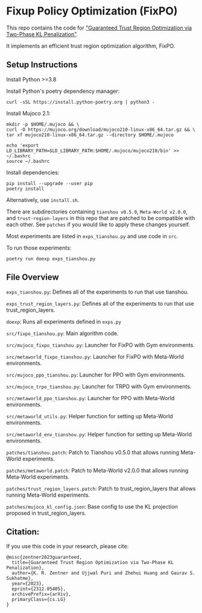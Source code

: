 # Fixup Policy Optimization (FixPO)

This repo contains the code for ["Guaranteed Trust Region Optimization via Two-Phase KL Penalization"](https://arxiv.org/abs/2312.05405).

It implements an efficient trust region optimization algorithm, FixPO.

## Setup Instructions

Install Python >=3.8

Install Python's poetry dependency manager:

```
curl -sSL https://install.python-poetry.org | python3 -
```

Install Mujoco 2.1:

```
mkdir -p $HOME/.mujoco && \
curl -O https://mujoco.org/download/mujoco210-linux-x86_64.tar.gz && \
tar xf mujoco210-linux-x86_64.tar.gz --directory $HOME/.mujoco

echo 'export LD_LIBRARY_PATH=$LD_LIBRARY_PATH:$HOME/.mujoco/mujoco210/bin' >> ~/.bashrc
source ~/.bashrc
```

Install dependencies:

```
pip install --upgrade --user pip
poetry install
```

Alternatively, use `install.sh`.

There are subdirectories containing `tianshou v0.5.0`, `Meta-World v2.0.0`, and
`trust-region-layers` in this repo that are patched to be compatible with each other.
See `patches` if you would like to apply these changes yourself.

Most experiments are listed in `exps_tianshou.py` and use code in `src`.

To run those experiments:

```
poetry run doexp exps_tianshou.py
```

## File Overview

`exps_tianshou.py`: Defines all of the experiments to run that use tianshou.

`exps_trust_region_layers.py`: Defines all of the experiments to run that use trust_region_layers.

`doexp`: Runs all experiments defined in `exps.py`


`src/fixpo_tianshou.py`: Main algorithm code.

`src/mujoco_fixpo_tianshou.py`: Launcher for FixPO with Gym environments.

`src/metaworld_fixpo_tianshou.py`: Launcher for FixPO with Meta-World environments.

`src/mujoco_ppo_tianshou.py`: Launcher for PPO with Gym environments.

`src/mujoco_trpo_tianshou.py`: Launcher for TRPO with Gym environments.

`src/metaworld_ppo_tianshou.py`: Launcher for PPO with Meta-World environments.

`src/metaworld_utils.py`: Helper function for setting up Meta-World environments.

`src/metaworld_env_tianshou.py`: Helper function for setting up Meta-World environments.

`patches/tianshou.patch`: Patch to Tianshou v0.5.0 that allows running Meta-World experiments.

`patches/metaworld.patch`: Patch to Meta-World v2.0.0 that allows running Meta-World experiments.

`patches/trust_region_layers.patch`: Patch to trust_region_layers that allows running Meta-World experiments.

`patches/mujoco_kl_config.json`: Base config to use the KL projection proposed in  trust_region_layers.


## Citation:

If you use this code in your research, please cite:
```
@misc{zentner2023guaranteed,
  title={Guaranteed Trust Region Optimization via Two-Phase KL Penalization},
  author={K. R. Zentner and Ujjwal Puri and Zhehui Huang and Gaurav S. Sukhatme},
  year={2023},
  eprint={2312.05405},
  archivePrefix={arXiv},
  primaryClass={cs.LG}
}
```
